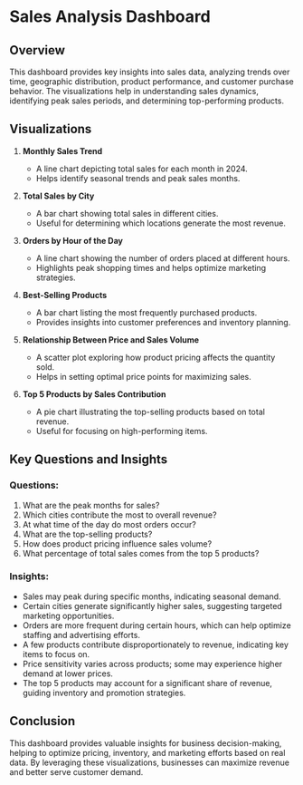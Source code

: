 # Sales Analysis Dashboard

## Overview
This dashboard provides key insights into sales data, analyzing trends over time, geographic distribution, product performance, and customer purchase behavior. The visualizations help in understanding sales dynamics, identifying peak sales periods, and determining top-performing products.

## Visualizations
1. **Monthly Sales Trend**
   - A line chart depicting total sales for each month in 2024.
   - Helps identify seasonal trends and peak sales months.

2. **Total Sales by City**
   - A bar chart showing total sales in different cities.
   - Useful for determining which locations generate the most revenue.

3. **Orders by Hour of the Day**
   - A line chart showing the number of orders placed at different hours.
   - Highlights peak shopping times and helps optimize marketing strategies.

4. **Best-Selling Products**
   - A bar chart listing the most frequently purchased products.
   - Provides insights into customer preferences and inventory planning.

5. **Relationship Between Price and Sales Volume**
   - A scatter plot exploring how product pricing affects the quantity sold.
   - Helps in setting optimal price points for maximizing sales.

6. **Top 5 Products by Sales Contribution**
   - A pie chart illustrating the top-selling products based on total revenue.
   - Useful for focusing on high-performing items.

## Key Questions and Insights
### Questions:
1. What are the peak months for sales?
2. Which cities contribute the most to overall revenue?
3. At what time of the day do most orders occur?
4. What are the top-selling products?
5. How does product pricing influence sales volume?
6. What percentage of total sales comes from the top 5 products?

### Insights:
- Sales may peak during specific months, indicating seasonal demand.
- Certain cities generate significantly higher sales, suggesting targeted marketing opportunities.
- Orders are more frequent during certain hours, which can help optimize staffing and advertising efforts.
- A few products contribute disproportionately to revenue, indicating key items to focus on.
- Price sensitivity varies across products; some may experience higher demand at lower prices.
- The top 5 products may account for a significant share of revenue, guiding inventory and promotion strategies.

## Conclusion
This dashboard provides valuable insights for business decision-making, helping to optimize pricing, inventory, and marketing efforts based on real data. By leveraging these visualizations, businesses can maximize revenue and better serve customer demand.

